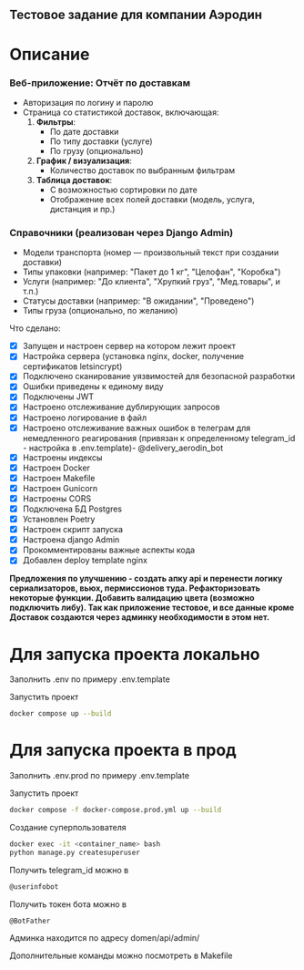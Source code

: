 ## Тестовое задание для компании Аэродин
# Описание
### Веб-приложение: Отчёт по доставкам
- Авторизация по логину и паролю
- Страница со статистикой доставок, включающая:
    1. **Фильтры**:
        - По дате доставки
        - По типу доставки (услуге)
        - По грузу (опционально)
    2. **График / визуализация**:
        - Количество доставок по выбранным фильтрам
    3. **Таблица доставок**:
        - С возможностью сортировки по дате
        - Отображение всех полей доставки (модель, услуга, дистанция и пр.)
### Справочники (реализован через Django Admin)
- Модели транспорта (номер — произвольный текст при создании доставки)
- Типы упаковки (например: "Пакет до 1 кг", "Целофан", "Коробка")
- Услуги (например: "До клиента", "Хрупкий груз", "Мед.товары", и т.п.)
- Статусы доставки (например: "В ожидании", "Проведено")
- Типы груза (опционально, по желанию)

Что сделано:
- [x] Запущен и настроен сервер на котором лежит проект
- [x] Настройка сервера (установка nginx, docker, получение сертификатов letsincrypt)
- [x] Подключено сканирование уязвимостей для безопасной разработки
- [x] Ошибки приведены к единому виду
- [x] Подключены JWT
- [x] Настроено отслеживание дублирующих запросов 
- [x] Настроено логирование в файл
- [x] Настроено отслеживание важных ошибок в телеграм для немедленного реагирования (привязан к определенному telegram_id - настройка в .env.template)- @delivery_aerodin_bot
- [x] Настроены индексы
- [x] Настроен Docker
- [x] Настроен Makefile
- [x] Настроен Gunicorn
- [x] Настроены CORS
- [x] Подключена БД Postgres
- [x] Установлен Poetry
- [x] Настроен скрипт запуска
- [x] Настроена django Admin
- [x] Прокомментированы важные аспекты кода
- [x] Добавлен deploy template nginx

__Предложения по улучшению - создать апку api и перенести логику сериализаторов, вьюх, пермиссионов туда.
Рефакторизовать некоторые функции. Добавить валидацию цвета (возможно подключить либу).
Так как приложение тестовое, и все данные кроме Доставок создаются через админку необходимости в этом нет.__

# Для запуска проекта локально

Заполнить .env по примеру .env.template

Запустить проект
```bash
docker compose up --build
```
# Для запуска проекта в прод

Заполнить .env.prod по примеру .env.template

Запустить проект
```bash
docker compose -f docker-compose.prod.yml up --build
```
Создание суперпользователя
```bash
docker exec -it <container_name> bash
python manage.py createsuperuser
```
Получить telegram_id можно в 
```bash
@userinfobot
```
Получить токен бота можно в
```bash
@BotFather
```

Админка находится по адресу domen/api/admin/

Дополнительные команды можно посмотреть в Makefile
